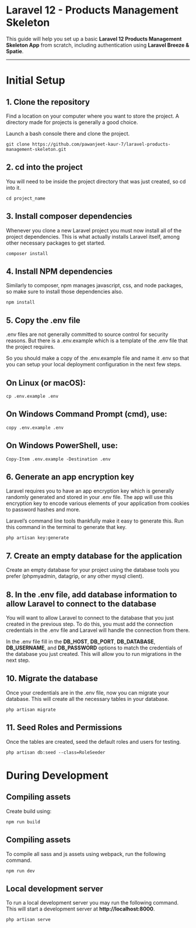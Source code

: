 # Laravel 12 - Products Management Skeleton

This guide will help you set up a basic **Laravel 12 Products Management Skeleton App** from scratch, including authentication using **Laravel Breeze & Spatie**.

---

# Initial Setup

## 1. Clone the repository
Find a location on your computer where you want to store the project. A directory made for projects is generally a good choice.

Launch a bash console there and clone the project.

`git clone https://github.com/pawanjeet-kaur-7/laravel-products-management-skeleton.git`

## 2. cd into the project
You will need to be inside the project directory that was just created, so cd into it.

`cd project_name`

## 3. Install composer dependencies
Whenever you clone a new Laravel project you must now install all of the project dependencies. This is what actually installs Laravel itself, among other necessary packages to get started.

`composer install`

## 4. Install NPM dependencies
Similarly to composer, npm manages javascript, css, and node packages, so make sure to install those dependencies also.

`npm install`

## 5. Copy the .env file
.env files are not generally committed to source control for security reasons. But there is a .env.example which is a template of the .env file that the project requires.

So you should make a copy of the .env.example file and name it .env so that you can setup your local deployment configuration in the next few steps.

## On Linux (or macOS):

`cp .env.example .env`

## On Windows Command Prompt (cmd), use:

`copy .env.example .env`

## On Windows PowerShell, use:

`Copy-Item .env.example -Destination .env`

## 6. Generate an app encryption key
Laravel requires you to have an app encryption key which is generally randomly generated and stored in your .env file. The app will use this encryption key to encode various elements of your application from cookies to password hashes and more.

Laravel’s command line tools thankfully make it easy to generate this. Run this command in the terminal to generate that key.

`php artisan key:generate`

## 7. Create an empty database for the application
Create an empty database for your project using the database tools you prefer (phpmyadmin, datagrip, or any other mysql client).

## 8. In the .env file, add database information to allow Laravel to connect to the database
You will want to allow Laravel to connect to the database that you just created in the previous step. To do this, you must add the connection credentials in the .env file and Laravel will handle the connection from there.

In the .env file fill in the **DB_HOST**, **DB_PORT**, **DB_DATABASE**, **DB_USERNAME**, and **DB_PASSWORD** options to match the credentials of the database you just created. This will allow you to run migrations in the next step.

## 10. Migrate the database
Once your credentials are in the .env file, now you can migrate your database. This will create all the necessary tables in your database.

`php artisan migrate`

## 11. Seed Roles and Permissions
Once the tables are created, seed the default roles and users for testing.

`php artisan db:seed --class=RoleSeeder`

# During Development

## Compiling assets
Create build using:

`npm run build`

## Compiling assets
To compile all sass and js assets using webpack, run the following command.

`npm run dev`

## Local development server
To run a local development server you may run the following command. This will start a development server at **http://localhost:8000**.

`php artisan serve`